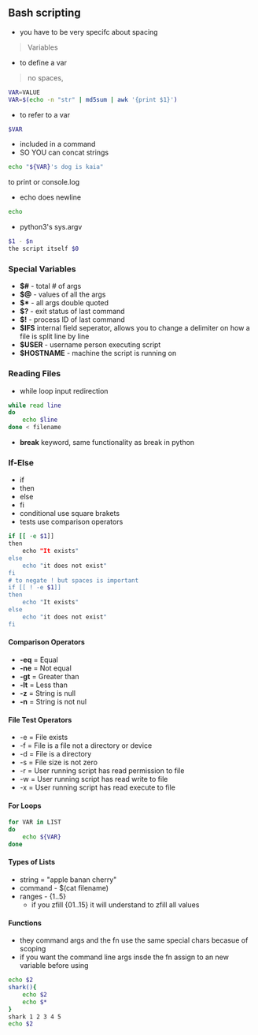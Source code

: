 ## Bash scripting 

* you have to be very specifc about spacing 

> Variables 
* to define a var
> no spaces,
```sh
VAR=VALUE
VAR=$(echo -n "str" | md5sum | awk '{print $1}')
```
* to refer to a var
```sh
$VAR
```
* included in a command 
* SO YOU can concat strings
```sh 
echo "${VAR}'s dog is kaia"
```

to print or console.log
* echo does newline
```sh 
echo 
```


* python3's sys.argv 
```sh
$1 - $n 
the script itself $0
```

### Special Variables 

* __$#__ - total # of args
* __$@__ - values of all the args
* __$*__ - all args double quoted
* __$?__ - exit status of last command
* __$!__ - process ID of last command
* __$IFS__ internal field seperator, allows you to change a delimiter on how a file is split line by line
* __$USER__ - username person executing script 
* __$HOSTNAME__ - machine the script is running on 


### Reading Files 
* while loop input redirection 
```sh
while read line
do 
    echo $line
done < filename 
```

* __break__ keyword, same functionality as break in python  


### If-Else 
* if 
* then 
* else 
* fi 
* conditional use square brakets
* tests use comparison operators 


```sh
if [[ -e $1]]
then 
    echo "It exists"
else 
    echo "it does not exist"
fi
# to negate ! but spaces is important
if [[ ! -e $1]]
then 
    echo "It exists"
else 
    echo "it does not exist"
fi
```

#### Comparison Operators 

* __-eq__ = Equal 
* __-ne__ = Not equal 
* __-gt__ = Greater than 
* __-lt__ = Less than 
* __-z__ = String is null 
* __-n__ = String is not nul

#### File Test Operators

* -e = File exists 
* -f = File is a file not a directory or device 
* -d = File is a directory 
* -s = File size is not zero 
* -r = User running script has read permission to file
* -w = User running script has read write to file 
* -x = User running script has read execute to file


#### For Loops 

```sh
for VAR in LIST 
do 
    echo ${VAR}
done 
```


#### Types of Lists

* string = "apple banan cherry"
* command - $(cat filename)
* ranges - {1..5}
    - if you zfill {01..15} it will understand to zfill all values 

#### Functions 
* they command args and the fn use the same special chars becasue of scoping
* if you want the command line args insde the fn assign to an new variable before using 
```sh
echo $2
shark(){
    echo $2
    echo $*
}
shark 1 2 3 4 5
echo $2
```